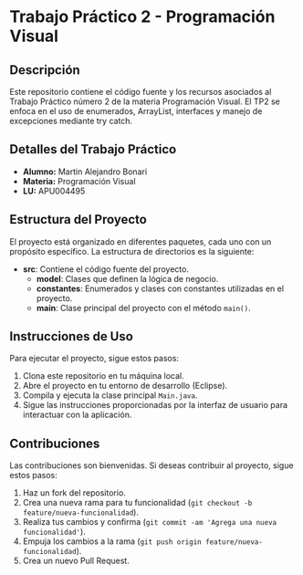 # Trabajo Práctico 2 - Programación Visual

## Descripción

Este repositorio contiene el código fuente y los recursos asociados al Trabajo Práctico número 2 de la materia Programación Visual. El TP2 se enfoca en el uso de enumerados, ArrayList, interfaces y manejo de excepciones mediante try catch.

## Detalles del Trabajo Práctico

- **Alumno:** Martin Alejandro Bonari
- **Materia:** Programación Visual
- **LU:** APU004495

## Estructura del Proyecto

El proyecto está organizado en diferentes paquetes, cada uno con un propósito específico. La estructura de directorios es la siguiente:

- **src**: Contiene el código fuente del proyecto.
  - **model**: Clases que definen la lógica de negocio.
  - **constantes**: Enumerados y clases con constantes utilizadas en el proyecto.
  - **main**: Clase principal del proyecto con el método `main()`.

## Instrucciones de Uso

Para ejecutar el proyecto, sigue estos pasos:

1. Clona este repositorio en tu máquina local.
2. Abre el proyecto en tu entorno de desarrollo (Eclipse).
3. Compila y ejecuta la clase principal `Main.java`.
4. Sigue las instrucciones proporcionadas por la interfaz de usuario para interactuar con la aplicación.

## Contribuciones

Las contribuciones son bienvenidas. Si deseas contribuir al proyecto, sigue estos pasos:

1. Haz un fork del repositorio.
2. Crea una nueva rama para tu funcionalidad (`git checkout -b feature/nueva-funcionalidad`).
3. Realiza tus cambios y confirma (`git commit -am 'Agrega una nueva funcionalidad'`).
4. Empuja los cambios a la rama (`git push origin feature/nueva-funcionalidad`).
5. Crea un nuevo Pull Request.
